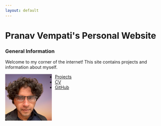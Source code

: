 ```yaml
---
layout: default
---
```


# Pranav Vempati's Personal Website

### General Information

Welcome to my corner of the internet! This site contains projects and information about myself.

<div style="float: left; margin-right: 10px;">
  <img src="pranav-image-removebg-preview (2).jpg" alt="Profile Image" style="width: 150px;"/>
</div>

- [Projects](/projects)
- [CV](/cv)
- [GitHub](https://github.com/pranav-vempati) 

